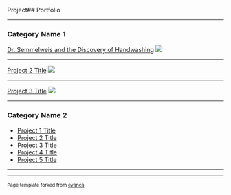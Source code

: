 Project## Portfolio

---

### Category Name 1 

[Dr. Semmelweis and the Discovery of Handwashing](/sample_page)
<img src="images/dummy_thumbnail.jpg?raw=true"/>

---
[Project 2 Title](/pdf/sample_presentation.pdf)
<img src="images/dummy_thumbnail.jpg?raw=true"/>

---
[Project 3 Title](http://example.com/)
<img src="images/dummy_thumbnail.jpg?raw=true"/>

---

### Category Name 2

- [Project 1 Title](https://app.datacamp.com/workspace/w/0b1b9534-f77c-43f6-9323-5ac560341302/edit)
- [Project 2 Title](https://app.datacamp.com/workspace/w/0434d327-6d31-43ac-b422-bf154797b0b1/edit)
- [Project 3 Title](http://example.com/)
- [Project 4 Title](http://example.com/)
- [Project 5 Title](http://example.com/)

---




---
<p style="font-size:11px">Page template forked from <a href="https://github.com/evanca/quick-portfolio">evanca</a></p>
<!-- Remove above link if you don't want to attibute -->
